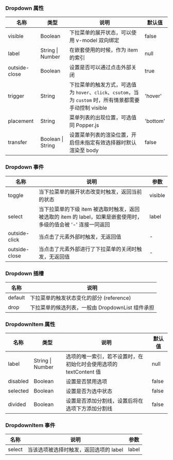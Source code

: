 ### Dropdown 属性

| 名称          | 类型              | 说明                                                                                                      | 默认值   |
| ------------- | ----------------- | --------------------------------------------------------------------------------------------------------- | -------- |
| visible       | Boolean           | 下拉菜单的展开状态，可以使用 v-model 双向绑定                                                             | false    |
| label         | String \| Number  | 在嵌套使用的时候，作为 item 的索引                                                                        | null     |
| outside-close | Boolean           | 设置是否可以通过点击外部关闭                                                                              | true     |
| trigger       | String            | 下拉菜单的触发方式，可选值为 `hover`、`click`、`csutom`，当为 `custom` 时，所有情景都需要手动控制 visible | 'hover'  |
| placement     | String            | 菜单列表的出现位置，可选值同 Popper.js                                                                    | 'bottom' |
| transfer      | Boolean \| String | 设置菜单列表的渲染位置，开启但未指定有效选择器时默认渲染至 body                                           | false    |

### Dropdown 事件

| 名称             | 说明                                                                                                            | 参数    |
| ---------------- | --------------------------------------------------------------------------------------------------------------- | ------- |
| toggle        | 当下拉菜单的展开状态改变时触发，返回当前的状态                                                                  | visible |
| select        | 当下拉菜单的下级 item 被选取时触发，返回被选取的 item 的 label，如果是嵌套使用时，多级的值会被 '-' 连接一同返回 | label   |
| outside-click | 当点击了元素外部时触发，无返回值                                                                                | -       |
| outside-close | 当点击了元素外部进行了下拉菜单的关闭时触发，无返回值                                                            | -       |

### Dropdown 插槽

| 名称    | 说明                                             |
| ------- | ------------------------------------------------ |
| default | 下拉菜单的触发状态变化的部分 (reference)         |
| drop    | 下拉菜单的候选列表，一般由 DropdownList 组件承担 |

### DropdownItem 属性

| 名称     | 类型             | 说明                                                              | 默认值 |
| -------- | ---------------- | ----------------------------------------------------------------- | ------ |
| label    | String \| Number | 选项的唯一索引，若不设置时，在初始化时会使用选项的 textContent 值 | null   |
| disabled | Boolean          | 设置是否禁用选项                                                  | false  |
| selected | Boolean          | 设置是否为选中状态                                                | false  |
| divided  | Boolean          | 设置是否添加分割线，设置后将在选项下方添加分割线                  | false  |

### DropdownItem 事件

| 名称      | 说明                                   | 参数  |
| --------- | -------------------------------------- | ----- |
| select | 当该选项被选择时触发，返回选项的 label | label |
